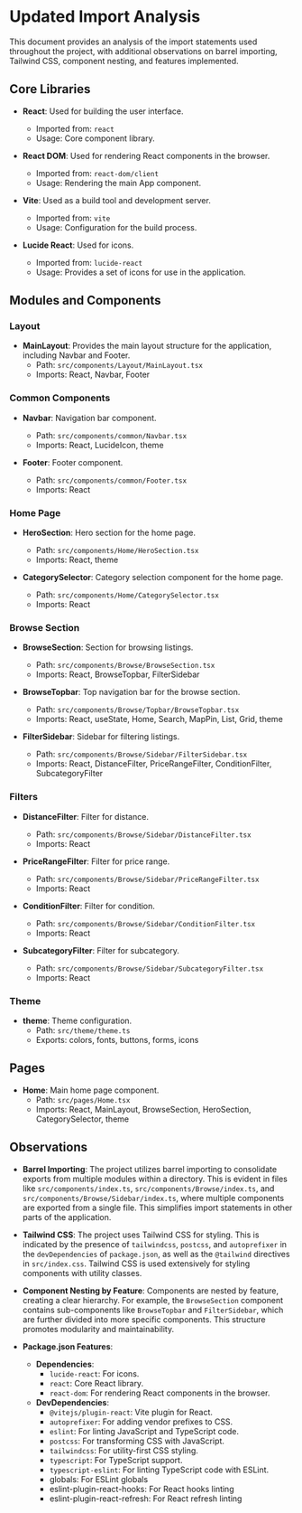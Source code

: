 # Updated Import Analysis

This document provides an analysis of the import statements used throughout the project, with additional observations on barrel importing, Tailwind CSS, component nesting, and features implemented.

## Core Libraries

- **React**: Used for building the user interface.
  - Imported from: `react`
  - Usage: Core component library.

- **React DOM**: Used for rendering React components in the browser.
  - Imported from: `react-dom/client`
  - Usage: Rendering the main App component.

- **Vite**: Used as a build tool and development server.
  - Imported from: `vite`
  - Usage: Configuration for the build process.

- **Lucide React**: Used for icons.
  - Imported from: `lucide-react`
  - Usage: Provides a set of icons for use in the application.

## Modules and Components

### Layout
- **MainLayout**: Provides the main layout structure for the application, including Navbar and Footer.
  - Path: `src/components/Layout/MainLayout.tsx`
  - Imports: React, Navbar, Footer

### Common Components
- **Navbar**: Navigation bar component.
  - Path: `src/components/common/Navbar.tsx`
  - Imports: React, LucideIcon, theme

- **Footer**: Footer component.
  - Path: `src/components/common/Footer.tsx`
  - Imports: React

### Home Page
- **HeroSection**: Hero section for the home page.
  - Path: `src/components/Home/HeroSection.tsx`
  - Imports: React, theme

- **CategorySelector**: Category selection component for the home page.
  - Path: `src/components/Home/CategorySelector.tsx`
  - Imports: React

### Browse Section
- **BrowseSection**: Section for browsing listings.
  - Path: `src/components/Browse/BrowseSection.tsx`
  - Imports: React, BrowseTopbar, FilterSidebar

- **BrowseTopbar**: Top navigation bar for the browse section.
  - Path: `src/components/Browse/Topbar/BrowseTopbar.tsx`
  - Imports: React, useState, Home, Search, MapPin, List, Grid, theme

- **FilterSidebar**: Sidebar for filtering listings.
  - Path: `src/components/Browse/Sidebar/FilterSidebar.tsx`
  - Imports: React, DistanceFilter, PriceRangeFilter, ConditionFilter, SubcategoryFilter

### Filters
- **DistanceFilter**: Filter for distance.
  - Path: `src/components/Browse/Sidebar/DistanceFilter.tsx`
  - Imports: React

- **PriceRangeFilter**: Filter for price range.
  - Path: `src/components/Browse/Sidebar/PriceRangeFilter.tsx`
  - Imports: React

- **ConditionFilter**: Filter for condition.
  - Path: `src/components/Browse/Sidebar/ConditionFilter.tsx`
  - Imports: React

- **SubcategoryFilter**: Filter for subcategory.
  - Path: `src/components/Browse/Sidebar/SubcategoryFilter.tsx`
  - Imports: React

### Theme
- **theme**: Theme configuration.
  - Path: `src/theme/theme.ts`
  - Exports: colors, fonts, buttons, forms, icons

## Pages
- **Home**: Main home page component.
  - Path: `src/pages/Home.tsx`
  - Imports: React, MainLayout, BrowseSection, HeroSection, CategorySelector, theme

## Observations

- **Barrel Importing**: The project utilizes barrel importing to consolidate exports from multiple modules within a directory. This is evident in files like `src/components/index.ts`, `src/components/Browse/index.ts`, and `src/components/Browse/Sidebar/index.ts`, where multiple components are exported from a single file. This simplifies import statements in other parts of the application.

- **Tailwind CSS**: The project uses Tailwind CSS for styling. This is indicated by the presence of `tailwindcss`, `postcss`, and `autoprefixer` in the `devDependencies` of `package.json`, as well as the `@tailwind` directives in `src/index.css`. Tailwind CSS is used extensively for styling components with utility classes.

- **Component Nesting by Feature**: Components are nested by feature, creating a clear hierarchy. For example, the `BrowseSection` component contains sub-components like `BrowseTopbar` and `FilterSidebar`, which are further divided into more specific components. This structure promotes modularity and maintainability.

- **Package.json Features**:
  - **Dependencies**:
    - `lucide-react`: For icons.
    - `react`: Core React library.
    - `react-dom`: For rendering React components in the browser.
  - **DevDependencies**:
    - `@vitejs/plugin-react`: Vite plugin for React.
    - `autoprefixer`: For adding vendor prefixes to CSS.
    - `eslint`: For linting JavaScript and TypeScript code.
    - `postcss`: For transforming CSS with JavaScript.
    - `tailwindcss`: For utility-first CSS styling.
    - `typescript`: For TypeScript support.
    - `typescript-eslint`: For linting TypeScript code with ESLint.
    - globals: For ESLint globals
    - eslint-plugin-react-hooks: For React hooks linting
    - eslint-plugin-react-refresh: For React refresh linting
